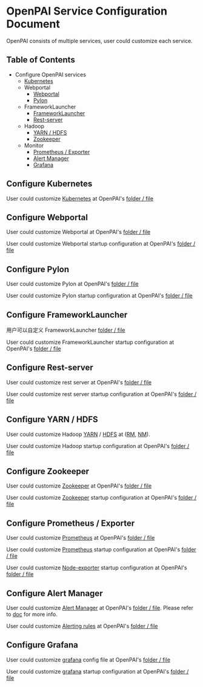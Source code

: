 # OpenPAI Service Configuration Document

OpenPAI consists of multiple services, user could customize each service.

## Table of Contents

- Configure OpenPAI services 
    - [Kubernetes](#kubernetes)
    - Webportal 
        - [Webportal](#webportal)
        - [Pylon](#pylon)
    - FrameworkLauncher 
        - [FrameworkLauncher](#frameworklauncher)
        - [Rest-server](#restserver)
    - Hadoop 
        - [YARN / HDFS](#hadoop)
        - [Zookeeper](#zookeeper)
    - Monitor 
        - [Prometheus / Exporter](#prometheus)
        - [Alert Manager](#alertmanager)
        - [Grafana](#grafana)

## Configure Kubernetes <a name="kubernetes"></a>

User could customize [Kubernetes](https://kubernetes.io/) at OpenPAI's [folder / file](../../../deployment/k8sPaiLibrary/template)

## Configure Webportal <a name="webportal"></a>

User could customize Webportal at OpenPAI's [folder / file](../../webportal/README.md#Configuration)

User could customize Webportal startup configuration at OpenPAI's [folder / file](../../../src/webportal/deploy/webportal.yaml.template)

## Configure Pylon <a name="pylon"></a>

User could customize Pylon at OpenPAI's [folder / file](../../pylon/README.md#Configuration)

User could customize Pylon startup configuration at OpenPAI's [folder / file](../../../src/pylon/deploy/pylon.yaml.template)

## Configure FrameworkLauncher <a name="frameworklauncher"></a>

用户可以自定义 FrameworkLauncher [folder / file](../../../../subprojects/frameworklauncher/yarn/doc/USERMANUAL_zh_CN.md#Configuration)

User could customize FrameworkLauncher startup configuration at OpenPAI's [folder / file](../../../src/yarn-frameworklauncher/deploy/yarn-frameworklauncher.yaml.template)

## Configure Rest-server <a name="restserver"></a>

User could customize rest server at OpenPAI's [folder / file](../../../src/rest-server/deploy/rest-server.yaml.template)

User could customize rest server startup configuration at OpenPAI's [folder / file](../../../src)

## Configure YARN / HDFS <a name="hadoop"></a>

User could customize Hadoop [YARN](https://hadoop.apache.org/docs/current/hadoop-yarn/hadoop-yarn-site/YARN.html) / [HDFS](https://hadoop.apache.org/docs/stable/hadoop-project-dist/hadoop-hdfs/HdfsUserGuide.html) at ([RM](../../../src/hadoop-resource-manager/deploy/hadoop-resource-manager-configuration), [NM](../../../src/hadoop-node-manager/deploy/hadoop-node-manager-configuration)).

User could customize Hadoop startup configuration at OpenPAI's [folder / file](../../../src)

## Configure Zookeeper <a name="zookeeper"></a>

User could customize [Zookeeper](https://zookeeper.apache.org/) at OpenPAI's [folder / file](../../../src/zookeeper/deploy/zk-configuration/zoo.cfg)

User could customize [Zookeeper](https://zookeeper.apache.org/) startup configuration at OpenPAI's [folder / file](../../../src/zookeeper/deploy/zookeeper.yaml.template)

## Configure Prometheus / Exporter <a name="prometheus"></a>

User could customize [Prometheus](https://prometheus.io/docs/prometheus/latest/configuration/configuration/) at OpenPAI's [folder / file](../../../src/prometheus/deploy/prometheus-configmap.yaml.template)

User could customize [Prometheus](https://prometheus.io/docs/prometheus/latest/configuration/configuration/) startup configuration at OpenPAI's [folder / file](../../../src/prometheus/deploy/prometheus-deployment.yaml.template)

User could customize [Node-exporter](https://github.com/prometheus/node_exporter) startup configuration at OpenPAI's [folder / file](../../../src/node-exporter/deploy/node-exporter.yaml.template)

## Configure Alert Manager <a name="alertmanager"></a>

User could customize [Alert Manager](https://prometheus.io/docs/alerting/alertmanager/) at OpenPAI's [folder / file](../../../src/alert-manager/deploy/alert-configmap.yaml.template). Please refer to [doc](../../alerting/alert-manager.md#configuration) for more info.

User could customize [Alerting rules](https://prometheus.io/docs/prometheus/latest/configuration/alerting_rules/) at OpenPAI's [folder / file](../../../src/prometheus/deploy/alerting)

## Configure Grafana <a name="grafana"></a>

User could customize [grafana](http://docs.grafana.org/installation/configuration/) config file at OpenPAI's [folder / file](../../../src/grafana/deploy/grafana-configuration)

User could customize [grafana](http://docs.grafana.org/installation/configuration/) startup configuration at OpenPAI's [folder / file](../../../src/grafana/src/run-grafana.sh)
